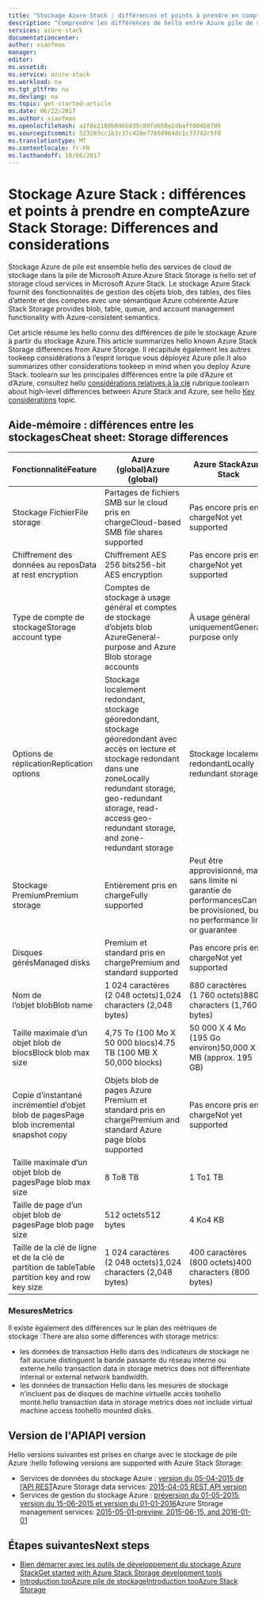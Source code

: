 ```yaml
---
title: "Stockage Azure Stack : différences et points à prendre en compte"
description: "Comprendre les différences de hello entre Azure pile de stockage et le stockage Azure, ainsi que des considérations relatives au déploiement de pile de Azure."
services: azure-stack
documentationcenter: 
author: xiaofmao
manager: 
editor: 
ms.assetid: 
ms.service: azure-stack
ms.workload: na
ms.tgt_pltfrm: na
ms.devlang: na
ms.topic: get-started-article
ms.date: 06/22/2017
ms.author: xiaofmao
ms.openlocfilehash: a1f8e2180b046b835c89fd658e2dbaff004b8786
ms.sourcegitcommit: 523283cc1b3c37c428e77850964dc1c33742c5f0
ms.translationtype: MT
ms.contentlocale: fr-FR
ms.lasthandoff: 10/06/2017
---
```

# <a name="azure-stack-storage-differences-and-considerations"></a><span data-ttu-id="f6874-103">Stockage Azure Stack : différences et points à prendre en compte</span><span class="sxs-lookup"><span data-stu-id="f6874-103">Azure Stack Storage: Differences and considerations</span></span>
<span data-ttu-id="f6874-104">Stockage Azure de pile est ensemble hello des services de cloud de stockage dans la pile de Microsoft Azure.</span><span class="sxs-lookup"><span data-stu-id="f6874-104">Azure Stack Storage is hello set of storage cloud services in Microsoft Azure Stack.</span></span> <span data-ttu-id="f6874-105">Le stockage Azure Stack fournit des fonctionnalités de gestion des objets blob, des tables, des files d’attente et des comptes avec une sémantique Azure cohérente.</span><span class="sxs-lookup"><span data-stu-id="f6874-105">Azure Stack Storage provides blob, table, queue, and account management functionality with Azure-consistent semantics.</span></span>

<span data-ttu-id="f6874-106">Cet article résume les hello connu des différences de pile le stockage Azure à partir du stockage Azure.</span><span class="sxs-lookup"><span data-stu-id="f6874-106">This article summarizes hello known Azure Stack Storage differences from Azure Storage.</span></span> <span data-ttu-id="f6874-107">Il récapitule également les autres tookeep considérations à l’esprit lorsque vous déployez Azure pile.</span><span class="sxs-lookup"><span data-stu-id="f6874-107">It also summarizes other considerations tookeep in mind when you deploy Azure Stack.</span></span> <span data-ttu-id="f6874-108">toolearn sur les principales différences entre la pile d’Azure et d’Azure, consultez hello [considérations relatives à la clé](azure-stack-considerations.md) rubrique.</span><span class="sxs-lookup"><span data-stu-id="f6874-108">toolearn about high-level differences between Azure Stack and Azure, see hello [Key considerations](azure-stack-considerations.md) topic.</span></span>

## <a name="cheat-sheet-storage-differences"></a><span data-ttu-id="f6874-109">Aide-mémoire : différences entre les stockages</span><span class="sxs-lookup"><span data-stu-id="f6874-109">Cheat sheet: Storage differences</span></span>

| <span data-ttu-id="f6874-110">Fonctionnalité</span><span class="sxs-lookup"><span data-stu-id="f6874-110">Feature</span></span> | <span data-ttu-id="f6874-111">Azure (global)</span><span class="sxs-lookup"><span data-stu-id="f6874-111">Azure (global)</span></span> | <span data-ttu-id="f6874-112">Azure Stack</span><span class="sxs-lookup"><span data-stu-id="f6874-112">Azure Stack</span></span> |
| --- | --- | --- |
|<span data-ttu-id="f6874-113">Stockage Fichier</span><span class="sxs-lookup"><span data-stu-id="f6874-113">File storage</span></span>|<span data-ttu-id="f6874-114">Partages de fichiers SMB sur le cloud pris en charge</span><span class="sxs-lookup"><span data-stu-id="f6874-114">Cloud-based SMB file shares supported</span></span>|<span data-ttu-id="f6874-115">Pas encore pris en charge</span><span class="sxs-lookup"><span data-stu-id="f6874-115">Not yet supported</span></span>
|<span data-ttu-id="f6874-116">Chiffrement des données au repos</span><span class="sxs-lookup"><span data-stu-id="f6874-116">Data at rest encryption</span></span>|<span data-ttu-id="f6874-117">Chiffrement AES 256 bits</span><span class="sxs-lookup"><span data-stu-id="f6874-117">256-bit AES encryption</span></span>|<span data-ttu-id="f6874-118">Pas encore pris en charge</span><span class="sxs-lookup"><span data-stu-id="f6874-118">Not yet supported</span></span>
|<span data-ttu-id="f6874-119">Type de compte de stockage</span><span class="sxs-lookup"><span data-stu-id="f6874-119">Storage account type</span></span>|<span data-ttu-id="f6874-120">Comptes de stockage à usage général et comptes de stockage d’objets blob Azure</span><span class="sxs-lookup"><span data-stu-id="f6874-120">General-purpose and Azure Blob storage accounts</span></span>|<span data-ttu-id="f6874-121">À usage général uniquement</span><span class="sxs-lookup"><span data-stu-id="f6874-121">General-purpose only</span></span>
|<span data-ttu-id="f6874-122">Options de réplication</span><span class="sxs-lookup"><span data-stu-id="f6874-122">Replication options</span></span>|<span data-ttu-id="f6874-123">Stockage localement redondant, stockage géoredondant, stockage géoredondant avec accès en lecture et stockage redondant dans une zone</span><span class="sxs-lookup"><span data-stu-id="f6874-123">Locally redundant storage, geo-redundant storage, read-access geo-redundant storage, and zone-redundant storage</span></span>|<span data-ttu-id="f6874-124">Stockage localement redondant</span><span class="sxs-lookup"><span data-stu-id="f6874-124">Locally redundant storage</span></span>
|<span data-ttu-id="f6874-125">Stockage Premium</span><span class="sxs-lookup"><span data-stu-id="f6874-125">Premium storage</span></span>|<span data-ttu-id="f6874-126">Entièrement pris en charge</span><span class="sxs-lookup"><span data-stu-id="f6874-126">Fully supported</span></span>|<span data-ttu-id="f6874-127">Peut être approvisionné, mais sans limite ni garantie de performances</span><span class="sxs-lookup"><span data-stu-id="f6874-127">Can be provisioned, but no performance limit or guarantee</span></span>
|<span data-ttu-id="f6874-128">Disques gérés</span><span class="sxs-lookup"><span data-stu-id="f6874-128">Managed disks</span></span>|<span data-ttu-id="f6874-129">Premium et standard pris en charge</span><span class="sxs-lookup"><span data-stu-id="f6874-129">Premium and standard supported</span></span>|<span data-ttu-id="f6874-130">Pas encore pris en charge</span><span class="sxs-lookup"><span data-stu-id="f6874-130">Not yet supported</span></span>
|<span data-ttu-id="f6874-131">Nom de l’objet blob</span><span class="sxs-lookup"><span data-stu-id="f6874-131">Blob name</span></span>|<span data-ttu-id="f6874-132">1 024 caractères (2 048 octets)</span><span class="sxs-lookup"><span data-stu-id="f6874-132">1,024 characters (2,048 bytes)</span></span>|<span data-ttu-id="f6874-133">880 caractères (1 760 octets)</span><span class="sxs-lookup"><span data-stu-id="f6874-133">880 characters (1,760 bytes)</span></span>
|<span data-ttu-id="f6874-134">Taille maximale d’un objet blob de blocs</span><span class="sxs-lookup"><span data-stu-id="f6874-134">Block blob max size</span></span>|<span data-ttu-id="f6874-135">4,75 To (100 Mo X 50 000 blocs)</span><span class="sxs-lookup"><span data-stu-id="f6874-135">4.75 TB (100 MB X 50,000 blocks)</span></span>|<span data-ttu-id="f6874-136">50 000 X 4 Mo (195 Go environ)</span><span class="sxs-lookup"><span data-stu-id="f6874-136">50,000 X 4 MB (approx. 195 GB)</span></span>
|<span data-ttu-id="f6874-137">Copie d’instantané incrémentiel d’objet blob de pages</span><span class="sxs-lookup"><span data-stu-id="f6874-137">Page blob incremental snapshot copy</span></span>|<span data-ttu-id="f6874-138">Objets blob de pages Azure Premium et standard pris en charge</span><span class="sxs-lookup"><span data-stu-id="f6874-138">Premium and standard Azure page blobs supported</span></span>|<span data-ttu-id="f6874-139">Pas encore pris en charge</span><span class="sxs-lookup"><span data-stu-id="f6874-139">Not yet supported</span></span>
|<span data-ttu-id="f6874-140">Taille maximale d’un objet blob de pages</span><span class="sxs-lookup"><span data-stu-id="f6874-140">Page blob max size</span></span>|<span data-ttu-id="f6874-141">8 To</span><span class="sxs-lookup"><span data-stu-id="f6874-141">8 TB</span></span>|<span data-ttu-id="f6874-142">1 To</span><span class="sxs-lookup"><span data-stu-id="f6874-142">1 TB</span></span>
|<span data-ttu-id="f6874-143">Taille de page d’un objet blob de pages</span><span class="sxs-lookup"><span data-stu-id="f6874-143">Page blob page size</span></span>|<span data-ttu-id="f6874-144">512 octets</span><span class="sxs-lookup"><span data-stu-id="f6874-144">512 bytes</span></span>|<span data-ttu-id="f6874-145">4 Ko</span><span class="sxs-lookup"><span data-stu-id="f6874-145">4 KB</span></span>
|<span data-ttu-id="f6874-146">Taille de la clé de ligne et de la clé de partition de table</span><span class="sxs-lookup"><span data-stu-id="f6874-146">Table partition key and row key size</span></span>|<span data-ttu-id="f6874-147">1 024 caractères (2 048 octets)</span><span class="sxs-lookup"><span data-stu-id="f6874-147">1,024 characters (2,048 bytes)</span></span>|<span data-ttu-id="f6874-148">400 caractères (800 octets)</span><span class="sxs-lookup"><span data-stu-id="f6874-148">400 characters (800 bytes)</span></span>

### <a name="metrics"></a><span data-ttu-id="f6874-149">Mesures</span><span class="sxs-lookup"><span data-stu-id="f6874-149">Metrics</span></span>
<span data-ttu-id="f6874-150">Il existe également des différences sur le plan des métriques de stockage :</span><span class="sxs-lookup"><span data-stu-id="f6874-150">There are also some differences with storage metrics:</span></span>
* <span data-ttu-id="f6874-151">les données de transaction Hello dans des indicateurs de stockage ne fait aucune distinguent la bande passante du réseau interne ou externe.</span><span class="sxs-lookup"><span data-stu-id="f6874-151">hello transaction data in storage metrics does not differentiate internal or external network bandwidth.</span></span>
* <span data-ttu-id="f6874-152">les données de transaction Hello dans les mesures de stockage n’incluent pas de disques de machine virtuelle accès toohello monté.</span><span class="sxs-lookup"><span data-stu-id="f6874-152">hello transaction data in storage metrics does not include virtual machine access toohello mounted disks.</span></span>

## <a name="api-version"></a><span data-ttu-id="f6874-153">Version de l'API</span><span class="sxs-lookup"><span data-stu-id="f6874-153">API version</span></span>
<span data-ttu-id="f6874-154">Hello versions suivantes est prises en charge avec le stockage de pile Azure :</span><span class="sxs-lookup"><span data-stu-id="f6874-154">hello following versions are supported with Azure Stack Storage:</span></span>

* <span data-ttu-id="f6874-155">Services de données du stockage Azure : [version du 05-04-2015 de l’API REST](https://docs.microsoft.com/en-us/rest/api/storageservices/Version-2015-04-05?redirectedfrom=MSDN)</span><span class="sxs-lookup"><span data-stu-id="f6874-155">Azure Storage data services: [2015-04-05 REST API version](https://docs.microsoft.com/en-us/rest/api/storageservices/Version-2015-04-05?redirectedfrom=MSDN)</span></span>
* <span data-ttu-id="f6874-156">Services de gestion du stockage Azure : [préversion du 01-05-2015, version du 15-06-2015 et version du 01-01-2016](https://docs.microsoft.com/en-us/rest/api/storagerp/?redirectedfrom=MSDN)</span><span class="sxs-lookup"><span data-stu-id="f6874-156">Azure Storage management services: [2015-05-01-preview, 2015-06-15, and 2016-01-01](https://docs.microsoft.com/en-us/rest/api/storagerp/?redirectedfrom=MSDN)</span></span> 

## <a name="next-steps"></a><span data-ttu-id="f6874-157">Étapes suivantes</span><span class="sxs-lookup"><span data-stu-id="f6874-157">Next steps</span></span>

* [<span data-ttu-id="f6874-158">Bien démarrer avec les outils de développement du stockage Azure Stack</span><span class="sxs-lookup"><span data-stu-id="f6874-158">Get started with Azure Stack Storage development tools</span></span>](azure-stack-storage-dev.md)
* [<span data-ttu-id="f6874-159">Introduction tooAzure pile de stockage</span><span class="sxs-lookup"><span data-stu-id="f6874-159">Introduction tooAzure Stack Storage</span></span>](azure-stack-storage-overview.md)

